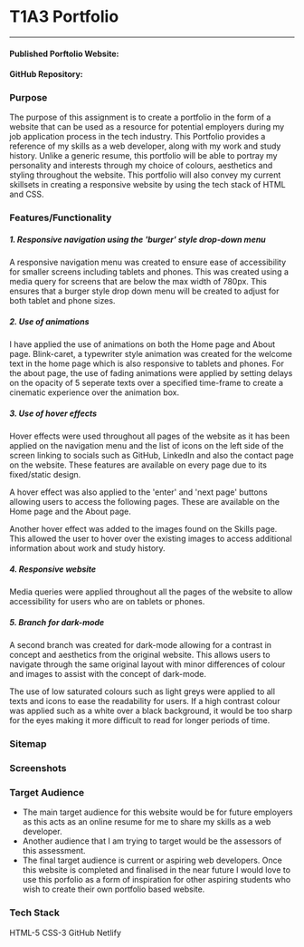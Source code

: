 # T1A3 Portfolio
_______

#### Published Porftolio Website:

#### GitHub Repository:

### Purpose 

The purpose of this assignment is to create a portfolio in the form of a website that can be used as a resource for potential employers during my job application process in the tech industry. This Portfolio provides a reference of my skills as a web developer, along with my work and study history. Unlike a generic resume, this portfolio will be able to portray my personality and interests through my choice of colours, aesthetics and styling throughout the website. This portfolio will also convey my current skillsets in creating a responsive website by using the tech stack of HTML and CSS. 

### Features/Functionality
##### 1. Responsive navigation using the 'burger' style drop-down menu
A responsive navigation menu was created to ensure ease of accessibility for smaller screens including tablets and phones. This was created using a media query for screens that are below the max width of 780px. This ensures that a burger style drop down menu will be created to adjust for both tablet and phone sizes. 
##### 2. Use of animations
I have applied the use of animations on both the Home page and About page. Blink-caret, a typewriter style animation was created for the welcome text in the home page which is also responsive to tablets and phones. 
For the about page, the use of fading animations were applied by setting delays on the opacity of 5 seperate texts over a specified time-frame to create a cinematic experience over the animation box. 
##### 3. Use of hover effects 
Hover effects were used throughout all pages of the website as it has been applied on the navigation menu and the list of icons on the left side of the screen linking to socials such as GitHub, LinkedIn and also the contact page on the website. These features are available on every page due to its fixed/static design.

A hover effect was also applied to the 'enter' and 'next page' buttons allowing users to access the following pages. These are available on the Home page and the About page. 

Another hover effect was added to the images found on the Skills page. This allowed the user to hover over the existing images to access additional information about work and study history. 

##### 4. Responsive website 
Media queries were applied throughout all the pages of the website to allow accessibility for users who are on tablets or phones. 

##### 5. Branch for dark-mode 
A second branch was created for dark-mode allowing for a contrast in concept and aesthetics from the original website. This allows users to navigate through the same original layout with minor differences of colour and images to assist with the concept of dark-mode.

The use of low saturated colours such as light greys were applied to all texts and icons to ease the readability for users. If a high contrast colour was applied such as a white over a black background, it would be too sharp for the eyes making it more difficult to read for longer periods of time. 

### Sitemap

### Screenshots


### Target Audience
- The main target audience for this website would be for future employers as this acts as an online resume for me to share my skills as a web developer. 
- Another audience that I am trying to target would be the assessors of this assessment. 
- The final target audience is current or aspiring web developers. Once this website is completed and finalised in the near future I would love to use this porfolio as a form of inspiration for other aspiring students who wish to create their own portfolio based website.

### Tech Stack
HTML-5
CSS-3
GitHub
Netlify
